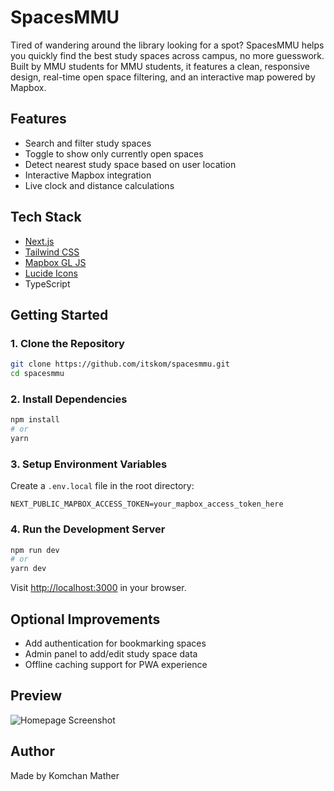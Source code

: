 # SpacesMMU

Tired of wandering around the library looking for a spot?
SpacesMMU helps you quickly find the best study spaces across campus, no more guesswork. Built by MMU students for MMU students, it features a clean, responsive design, real-time open space filtering, and an interactive map powered by Mapbox.

## Features

- Search and filter study spaces
- Toggle to show only currently open spaces
- Detect nearest study space based on user location
- Interactive Mapbox integration
- Live clock and distance calculations

## Tech Stack

- [Next.js](https://nextjs.org/)
- [Tailwind CSS](https://tailwindcss.com/)
- [Mapbox GL JS](https://docs.mapbox.com/mapbox-gl-js/)
- [Lucide Icons](https://lucide.dev/)
- TypeScript

## Getting Started

### 1. Clone the Repository

```bash
git clone https://github.com/itskom/spacesmmu.git
cd spacesmmu
```

### 2. Install Dependencies

```bash
npm install
# or
yarn
```

### 3. Setup Environment Variables

Create a `.env.local` file in the root directory:

```env
NEXT_PUBLIC_MAPBOX_ACCESS_TOKEN=your_mapbox_access_token_here
```

### 4. Run the Development Server

```bash
npm run dev
# or
yarn dev
```

Visit [http://localhost:3000](http://localhost:3000) in your browser.

## Optional Improvements

- Add authentication for bookmarking spaces
- Admin panel to add/edit study space data
- Offline caching support for PWA experience

## Preview

![Homepage Screenshot](https://i.imgur.com/j0Eyou8.png)

## Author

Made by Komchan Mather
